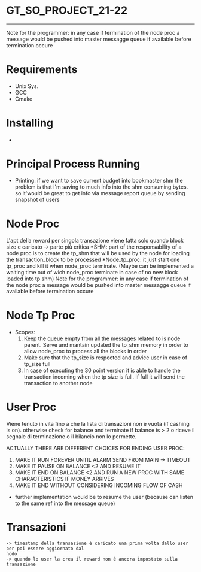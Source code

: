 # GT_SO_PROJECT_21-22

----

Note for the programmer:
in any case if termination of the node proc a message would be pushed into master messagge queue
if available before termination occure
# Requirements

* Unix Sys.
* GCC
* Cmake

# Installing

*

# Principal Process Running
* Printing:
    if we want to save current budget into bookmaster shm the problem is that i'm saving to much info
        into the shm consuming bytes. so it'would be great to get info via message report queue
        by sending snapshot of users

# Node Proc

L'apt della reward per singola transazione viene fatta solo quando block size e caricato -> parte più critica
    *SHM: part of the responsability of a node proc is to create the tp_shm that will be used by the
         node for loading the transaction_block to be processed
    *Node_tp_proc: it just start one tp_proc and kill it when node_proc terminate. (Maybe can be
     implemented a waiting time out of wich node_proc terminate in case of no new block loaded into
     tp shm)
Note for the programmer:
in any case if termination of the node proc a message would be pushed into master messagge queue
if available before termination occure
# Node Tp Proc
*  Scopes:
    1)  Keep the queue empty from all the messages related to is node parent. Serve and mantain updated
        the tp_shm memory in order to allow node_proc to process all the blocks in order
    2)  Make sure that the tp_size is respected and advice user in case of tp_size full
    3)  In case of executing the 30 point version it is able to handle the transaction incoming when
        the tp size is full. If full it will send the transaction to another node
# User Proc

Viene tenuto in vita fino a che la lista di transazioni non è vuota (if cashing is on). otherwise check for balance and
terminate if balance is > 2 o riceve il segnale di terminazione o il bilancio non lo permette.

ACTUALLY THERE ARE DIFFERENT CHOICES FOR ENDING USER PROC:

1) MAKE IT RUN FOREVER UNTIL ALARM SEND FROM MAIN -> TIMEOUT
2) MAKE IT PAUSE ON BALANCE <2 AND RESUME IT
3) MAKE IT END ON BALANCE <2 AND RUN A NEW PROC WITH SAME CHARACTERISTICS IF MONEY ARRIVES
4) MAKE IT END WITHOUT CONSIDERING INCOMING FLOW OF CASH

- further implementation would be to resume the user (because can listen to the same ref into the message queue)
# Transazioni
    -> timestamp della transazione è caricato una prima volta dallo user per poi essere aggiornato dal
    nodo
    -> quando lo user la crea il reward non è ancora impostato sulla transazione

